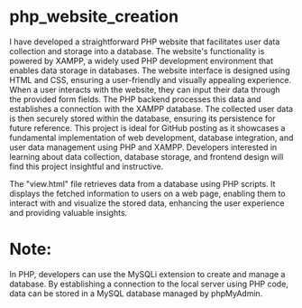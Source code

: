 # php_website_creation

I have developed a straightforward PHP website that facilitates user data collection and storage into a database. The website's functionality is powered by XAMPP, a widely used PHP development environment that enables data storage in databases. The website interface is designed using HTML and CSS, ensuring a user-friendly and visually appealing experience. When a user interacts with the website, they can input their data through the provided form fields. The PHP backend processes this data and establishes a connection with the XAMPP database. The collected user data is then securely stored within the database, ensuring its persistence for future reference. This project is ideal for GitHub posting as it showcases a fundamental implementation of web development, database integration, and user data management using PHP and XAMPP. Developers interested in learning about data collection, database storage, and frontend design will find this project insightful and instructive.

The "view.html" file retrieves data from a database using PHP scripts. It displays the fetched information to users on a web page, enabling them to interact with and visualize the stored data, enhancing the user experience and providing valuable insights.

# Note:

In PHP, developers can use the MySQLi extension to create and manage a database. By establishing a connection to the local server using PHP code, data can be stored in a MySQL database managed by phpMyAdmin.
